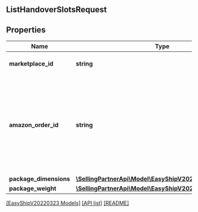 ## ListHandoverSlotsRequest

## Properties

Name | Type | Description | Notes
------------ | ------------- | ------------- | -------------
**marketplace_id** | **string** | A string of up to 255 characters. |
**amazon_order_id** | **string** | An Amazon-defined order identifier. Identifies the order that the seller wants to deliver using Amazon Easy Ship. |
**package_dimensions** | [**\SellingPartnerApi\Model\EasyShipV20220323\Dimensions**](Dimensions.md) |  |
**package_weight** | [**\SellingPartnerApi\Model\EasyShipV20220323\Weight**](Weight.md) |  |

[[EasyShipV20220323 Models]](../) [[API list]](../../Api) [[README]](../../../README.md)
